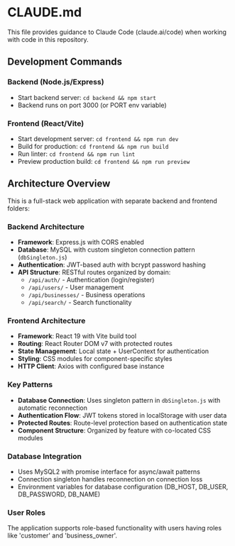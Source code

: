 # CLAUDE.md

This file provides guidance to Claude Code (claude.ai/code) when working with code in this repository.

## Development Commands

### Backend (Node.js/Express)
- Start backend server: `cd backend && npm start`
- Backend runs on port 3000 (or PORT env variable)

### Frontend (React/Vite) 
- Start development server: `cd frontend && npm run dev`
- Build for production: `cd frontend && npm run build`
- Run linter: `cd frontend && npm run lint`
- Preview production build: `cd frontend && npm run preview`

## Architecture Overview

This is a full-stack web application with separate backend and frontend folders:

### Backend Architecture
- **Framework**: Express.js with CORS enabled
- **Database**: MySQL with custom singleton connection pattern (`dbSingleton.js`)
- **Authentication**: JWT-based auth with bcrypt password hashing
- **API Structure**: RESTful routes organized by domain:
  - `/api/auth/` - Authentication (login/register)
  - `/api/users/` - User management
  - `/api/businesses/` - Business operations
  - `/api/search/` - Search functionality

### Frontend Architecture  
- **Framework**: React 19 with Vite build tool
- **Routing**: React Router DOM v7 with protected routes
- **State Management**: Local state + UserContext for authentication
- **Styling**: CSS modules for component-specific styles
- **HTTP Client**: Axios with configured base instance

### Key Patterns
- **Database Connection**: Uses singleton pattern in `dbSingleton.js` with automatic reconnection
- **Authentication Flow**: JWT tokens stored in localStorage with user data
- **Protected Routes**: Route-level protection based on authentication state
- **Component Structure**: Organized by feature with co-located CSS modules

### Database Integration
- Uses MySQL2 with promise interface for async/await patterns
- Connection singleton handles reconnection on connection loss
- Environment variables for database configuration (DB_HOST, DB_USER, DB_PASSWORD, DB_NAME)

### User Roles
The application supports role-based functionality with users having roles like 'customer' and 'business_owner'.